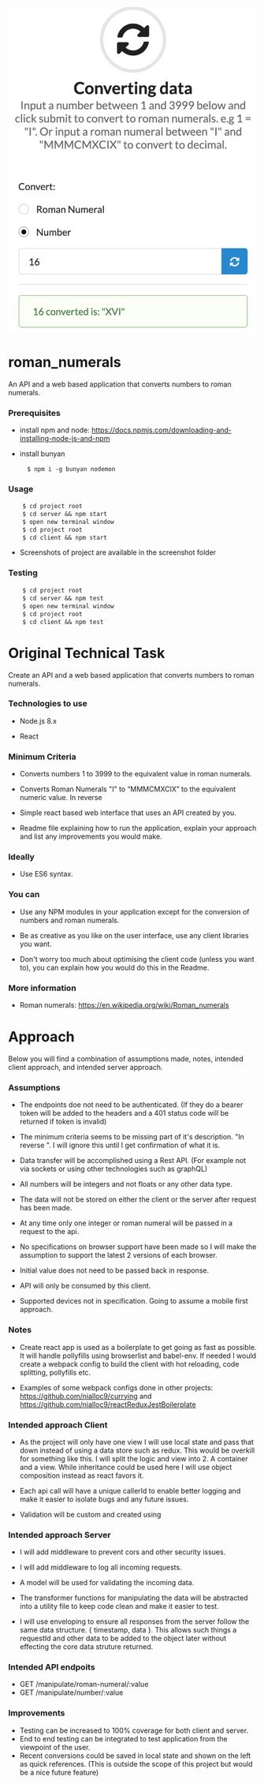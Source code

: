 <p align="center">
    <img src="https://raw.githubusercontent.com/nialloc9/roman_numerals/master/screenshots/convert16.png" alt='coverting 16 to roman numerals' width="700">
</p>

# roman_numerals

An API and a web based application that converts numbers to roman numerals.

### Prerequisites

- install npm and node: <a href="https://docs.npmjs.com/downloading-and-installing-node-js-and-npm">https://docs.npmjs.com/downloading-and-installing-node-js-and-npm</a>

- install bunyan

        $ npm i -g bunyan nodemon

### Usage

        $ cd project root
        $ cd server && npm start
        $ open new terminal window
        $ cd project root
        $ cd client && npm start

- Screenshots of project are available in the screenshot folder

### Testing

        $ cd project root
        $ cd server && npm test
        $ open new terminal window
        $ cd project root
        $ cd client && npm test

# Original Technical Task

Create an API and a web based application that converts numbers to roman numerals.

### Technologies to use

- Node.js 8.x

- React

### Minimum Criteria

- Converts numbers 1 to 3999 to the equivalent value in roman numerals.

- Converts Roman Numerals "I" to “MMMCMXCIX” to the equivalent numeric value. In reverse

- Simple react based web interface that uses an API created by you.

- Readme file explaining how to run the application, explain your approach and list any improvements you would make.

### Ideally

- Use ES6 syntax.

### You can

- Use any NPM modules in your application except for the conversion of numbers and roman numerals.

- Be as creative as you like on the user interface, use any client libraries you want.

- Don't worry too much about optimising the client code (unless you want to), you can explain how you would do this in the Readme.

### More information

- Roman numerals: <a href="https://en.wikipedia.org/wiki/Roman_numerals">https://en.wikipedia.org/wiki/Roman_numerals</a>

# Approach

Below you will find a combination of assumptions made, notes, intended client approach, and intended server approach.

### Assumptions

- The endpoints doe not need to be authenticated. (If they do a bearer token will be added to the headers and a 401 status code will be returned if token is invalid)

- The minimum criteria seems to be missing part of it's description. "In reverse ". I will ignore this until I get confirmation of what it is.

- Data transfer will be accomplished using a Rest API. (For example not via sockets or using other technologies such as graphQL)

- All numbers will be integers and not floats or any other data type.

- The data will not be stored on either the client or the server after request has been made.

- At any time only one integer or roman numeral will be passed in a request to the api.

- No specifications on browser support have been made so I will make the assumption to support the latest 2 versions of each browser.

- Initial value does not need to be passed back in response.

- API will only be consumed by this client.

- Supported devices not in specification. Going to assume a mobile first approach.

### Notes

- Create react app is used as a boilerplate to get going as fast as possible. It will handle pollyfills using browserlist and babel-env. If needed I would create a webpack config to build the client with hot reloading, code splitting, pollyfills etc.

- Examples of some webpack configs done in other projects: <a href="https://github.com/nialloc9/currying">https://github.com/nialloc9/currying</a> and <a href="https://github.com/nialloc9/reactReduxJestBoilerplate">https://github.com/nialloc9/reactReduxJestBoilerplate</a>

### Intended approach Client

- As the project will only have one view I will use local state and pass that down instead of using a data store such as redux. This would be overkill for something like this. I will split the logic and view into 2. A container and a view. While inheritance could be used here I will use object composition instead as react favors it.

- Each api call will have a unique callerId to enable better logging and make it easier to isolate bugs and any future issues.

- Validation will be custom and created using

### Intended approach Server

- I will add middleware to prevent cors and other security issues.

- I will add middleware to log all incoming requests.

- A model will be used for validating the incoming data.

- The transformer functions for manipulating the data will be abstracted into a utility file to keep code clean and make it easier to test.

- I will use enveloping to ensure all responses from the server follow the same data structure. { timestamp, data }. This allows such things a requestId and other data to be added to the object later without effecting the core data struture returned.

### Intended API endpoits

- GET /manipulate/roman-numeral/:value
- GET /manipulate/number/:value

### Improvements

- Testing can be increased to 100% coverage for both client and server.
- End to end testing can be integrated to test application from the viewpoint of the user.
- Recent conversions could be saved in local state and shown on the left as quick references. (This is outside the scope of this project but would be a nice future feature)
